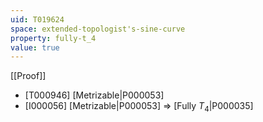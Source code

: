 ```yaml
---
uid: T019624
space: extended-topologist's-sine-curve
property: fully-t_4
value: true
---
```

[[Proof]]

* [T000946] [Metrizable|P000053]
* [I000056] [Metrizable|P000053] => [Fully $T_4$|P000035]

